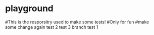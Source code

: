 # playground
#This is the resporsitry used to make some tests!
#Only for fun
#make some change again
test 2
test 3
branch test 1
